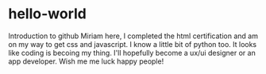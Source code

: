 # hello-world
Introduction to github
Miriam here, I completed the html certification and am on my way to get css and javascript. I know a little bit of python too.
It looks like coding is becoing my thing. I'll hopefully become a ux/ui designer or an app developer.
Wish me me luck happy people!
